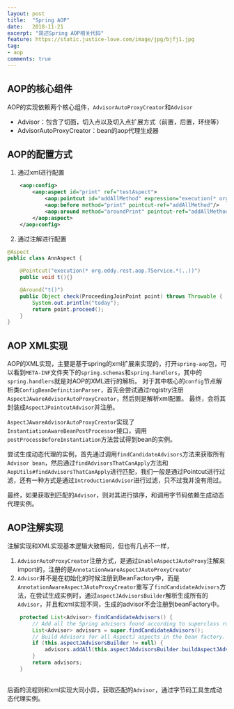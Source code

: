 ```yaml
---
layout: post
title:  "Spring AOP"
date:   2018-11-21
excerpt: "简述Spring AOP相关代码"
feature: https://static.justice-love.com/image/jpg/bjfj1.jpg
tag:
- aop
comments: true
---
```


## AOP的核心组件

AOP的实现依赖两个核心组件，`AdvisorAutoProxyCreator`和`Advisor`

* Advisor：包含了切面，切入点以及切入点扩展方式（前置，后置，环绕等）
* AdvisorAutoProxyCreator：bean的aop代理生成器

## AOP的配置方式

1. 通过xml进行配置
``` xml
    <aop:config>
        <aop:aspect id="print" ref="testAspect">
            <aop:pointcut id="addAllMethod" expression="execution(* org.eddy.rest.aop.TestService.*(..))" />
            <aop:before method="print" pointcut-ref="addAllMethod"/>
            <aop:around method="aroundPrint" pointcut-ref="addAllMethod"/>
        </aop:aspect>
    </aop:config>
```

2. 通过注解进行配置
``` java
@Aspect
public class AnnAspect {

    @Pointcut("execution(* org.eddy.rest.aop.TService.*(..))")
    public void t(){}

    @Around("t()")
    public Object check(ProceedingJoinPoint point) throws Throwable {
        System.out.println("today");
        return point.proceed();
    }
}
```

## AOP XML实现

AOP的XML实现，主要是基于spring的xml扩展来实现的，打开`spring-aop`包，可以看到`META-INF`文件夹下的`spring.schemas`和`spring.handlers`，其中的`spring.handlers`就是对AOP的XML进行的解析。
对于其中核心的`config`节点解析类`ConfigBeanDefinitionParser`，首先会尝试通过registry注册`AspectJAwareAdvisorAutoProxyCreator`，然后则是解析xml配置。
最终，会将其封装成`AspectJPointcutAdvisor`并注册。

`AspectJAwareAdvisorAutoProxyCreator`实现了`InstantiationAwareBeanPostProcessor`接口，调用`postProcessBeforeInstantiation`方法尝试得到bean的实例。

尝试生成动态代理的实例，首先通过调用`findCandidateAdvisors`方法来获取所有`Advisor bean`，然后通过`findAdvisorsThatCanApply`方法和`AopUtils#findAdvisorsThatCanApply`进行匹配，我们一般是通过Pointcut进行过滤，还有一种方式是通过`IntroductionAdvisor`进行过滤，只不过我并没有用过。

最终，如果获取到匹配的`Advisor`，则对其进行排序，和调用字节码依赖生成动态代理实例。

## AOP注解实现

注解实现和XML实现基本逻辑大致相同，但也有几点不一样，
1. `AdvisorAutoProxyCreator`注册方式，是通过`EnableAspectJAutoProxy`注解来import的，注册的是`AnnotationAwareAspectJAutoProxyCreator`
2. `Advisor`并不是在初始化的时候注册到BeanFactory中，而是`AnnotationAwareAspectJAutoProxyCreator`重写了`findCandidateAdvisors`方法，在尝试生成实例时，通过`aspectJAdvisorsBuilder`解析生成所有的`Advisor`，并且和xml实现不同，生成的advisor不会注册到beanFactory中。

``` java
	protected List<Advisor> findCandidateAdvisors() {
		// Add all the Spring advisors found according to superclass rules.
		List<Advisor> advisors = super.findCandidateAdvisors();
		// Build Advisors for all AspectJ aspects in the bean factory.
		if (this.aspectJAdvisorsBuilder != null) {
			advisors.addAll(this.aspectJAdvisorsBuilder.buildAspectJAdvisors());
		}
		return advisors;
	}
	
```

后面的流程则和xml实现大同小异，获取匹配的`Advisor`，通过字节码工具生成动态代理实例。